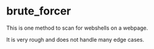 # brute_forcer

This is one method to scan for webshells on a webpage.

It is very rough and does not handle many edge cases.

